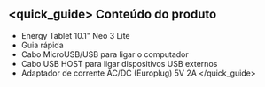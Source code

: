 ## <quick_guide> Conteúdo do produto
* Energy Tablet 10.1" Neo 3 Lite
*	Guia rápida
*	Cabo MicroUSB/USB para ligar o computador
*	Cabo USB HOST para ligar dispositivos USB externos
*	Adaptador de corrente AC/DC (Europlug) 5V 2A
</quick_guide>

